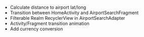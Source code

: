 * Calculate distance to airport lat/long
* Transition between HomeActivity and AirportSearchFragment
* Filterable Realm RecyclerView in AirportSearchAdapter
* Activity/Fragment transition animation
* Add currency conversion